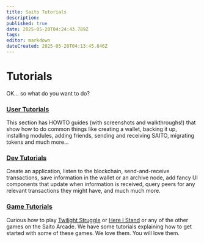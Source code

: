 ```yaml
---
title: Saito Tutorials
description: 
published: true
date: 2025-05-20T04:24:43.789Z
tags: 
editor: markdown
dateCreated: 2025-05-20T04:13:45.846Z
---
```


# Tutorials

OK... so what do you want to do?

### [User Tutorials](/tutorials/user)

This section has HOWTO guides (with screenshots and walkthroughs!) that show how to do common things like creating a wallet, backing it up, installing modules, adding friends, sending and receiving SAITO, migrating tokens and much more...


### [Dev Tutorials](/tutorials/dev)

Create an application, listen to the blockchain, send-and-receive transactions, save information in the wallet or an archive node, add fancy UI components that update when information is received, query peers for any relevant transactions they might have, and much much more.

### [Game Tutorials](/tutorials/games)

Curious how to play [Twilight Struggle](/applications/twilight) or [Here I Stand](/applications/his) or any of the other games on the Saito Arcade. We have some tutorials explaining how to get started with some of these games. We love them. You will love them.
